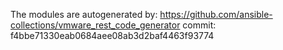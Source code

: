 The modules are autogenerated by:
https://github.com/ansible-collections/vmware_rest_code_generator
commit: f4bbe71330eab0684aee08ab3d2baf4463f93774
